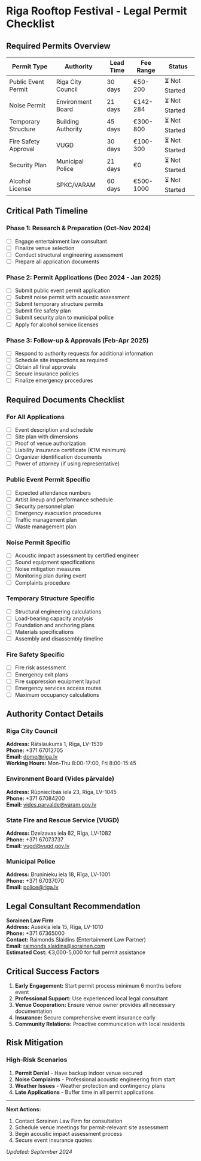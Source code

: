 # Riga Rooftop Festival - Legal Permit Checklist

## Required Permits Overview

| Permit Type | Authority | Lead Time | Fee Range | Status |
|-------------|-----------|-----------|-----------|--------|
| Public Event Permit | Riga City Council | 30 days | €50-200 | ⏳ Not Started |
| Noise Permit | Environment Board | 21 days | €142-284 | ⏳ Not Started |
| Temporary Structure | Building Authority | 45 days | €300-800 | ⏳ Not Started |
| Fire Safety Approval | VUGD | 30 days | €100-300 | ⏳ Not Started |
| Security Plan | Municipal Police | 21 days | €0 | ⏳ Not Started |
| Alcohol License | SPKC/VARAM | 60 days | €500-1000 | ⏳ Not Started |

## Critical Path Timeline

### Phase 1: Research & Preparation (Oct-Nov 2024)
- [ ] Engage entertainment law consultant
- [ ] Finalize venue selection
- [ ] Conduct structural engineering assessment
- [ ] Prepare all application documents

### Phase 2: Permit Applications (Dec 2024 - Jan 2025)
- [ ] Submit public event permit application
- [ ] Submit noise permit with acoustic assessment
- [ ] Submit temporary structure permits
- [ ] Submit fire safety plan
- [ ] Submit security plan to municipal police
- [ ] Apply for alcohol service licenses

### Phase 3: Follow-up & Approvals (Feb-Apr 2025)
- [ ] Respond to authority requests for additional information
- [ ] Schedule site inspections as required
- [ ] Obtain all final approvals
- [ ] Secure insurance policies
- [ ] Finalize emergency procedures

## Required Documents Checklist

### For All Applications
- [ ] Event description and schedule
- [ ] Site plan with dimensions
- [ ] Proof of venue authorization
- [ ] Liability insurance certificate (€1M minimum)
- [ ] Organizer identification documents
- [ ] Power of attorney (if using representative)

### Public Event Permit Specific
- [ ] Expected attendance numbers
- [ ] Artist lineup and performance schedule
- [ ] Security personnel plan
- [ ] Emergency evacuation procedures
- [ ] Traffic management plan
- [ ] Waste management plan

### Noise Permit Specific
- [ ] Acoustic impact assessment by certified engineer
- [ ] Sound equipment specifications
- [ ] Noise mitigation measures
- [ ] Monitoring plan during event
- [ ] Complaints procedure

### Temporary Structure Specific
- [ ] Structural engineering calculations
- [ ] Load-bearing capacity analysis
- [ ] Foundation and anchoring plans
- [ ] Materials specifications
- [ ] Assembly and disassembly timeline

### Fire Safety Specific
- [ ] Fire risk assessment
- [ ] Emergency exit plans
- [ ] Fire suppression equipment layout
- [ ] Emergency services access routes
- [ ] Maximum occupancy calculations

## Authority Contact Details

### Riga City Council
**Address:** Rātslaukums 1, Rīga, LV-1539  
**Phone:** +371 67012705  
**Email:** dome@riga.lv  
**Working Hours:** Mon-Thu 8:00-17:00, Fri 8:00-15:45

### Environment Board (Vides pārvalde)
**Address:** Rūpniecības iela 23, Rīga, LV-1045  
**Phone:** +371 67084200  
**Email:** vides.parvalde@varam.gov.lv

### State Fire and Rescue Service (VUGD)
**Address:** Dzelzavas iela 82, Rīga, LV-1082  
**Phone:** +371 67073737  
**Email:** vugd@vugd.gov.lv

### Municipal Police
**Address:** Bruņinieku iela 18, Rīga, LV-1001  
**Phone:** +371 67037070  
**Email:** police@riga.lv

## Legal Consultant Recommendation

**Sorainen Law Firm**  
**Address:** Ausekļa iela 15, Rīga, LV-1010  
**Phone:** +371 67365000  
**Contact:** Raimonds Slaidins (Entertainment Law Partner)  
**Email:** raimonds.slaidins@sorainen.com  
**Estimated Cost:** €3,000-5,000 for full permit assistance

## Critical Success Factors

1. **Early Engagement:** Start permit process minimum 6 months before event
2. **Professional Support:** Use experienced local legal consultant
3. **Venue Cooperation:** Ensure venue owner provides all necessary documentation
4. **Insurance:** Secure comprehensive event insurance early
5. **Community Relations:** Proactive communication with local residents

## Risk Mitigation

### High-Risk Scenarios
1. **Permit Denial** - Have backup indoor venue secured
2. **Noise Complaints** - Professional acoustic engineering from start
3. **Weather Issues** - Weather protection and contingency plans
4. **Late Applications** - Buffer time in all permit applications

---

**Next Actions:**
1. Contact Sorainen Law Firm for consultation
2. Schedule venue meetings for permit-relevant site assessment
3. Begin acoustic impact assessment process
4. Secure event insurance quotes

*Updated: September 2024*
